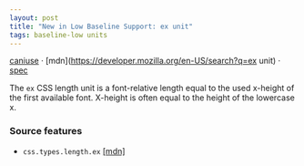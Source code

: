 ```yaml
---
layout: post
title: "New in Low Baseline Support: ex unit"
tags: baseline-low units
---
```


[caniuse](https://caniuse.com/?search=ex) · [mdn](https://developer.mozilla.org/en-US/search?q=ex unit) · [spec](https://drafts.csswg.org/css-values-4/#font-relative-lengths)

The `ex` CSS length unit is a font-relative length equal to the used x-height of the first available font. X-height is often equal to the height of the lowercase x.

### Source features

- ``css.types.length.ex`` [[mdn]](https://developer.mozilla.org/en-US/search?q=css.types.length.ex)
